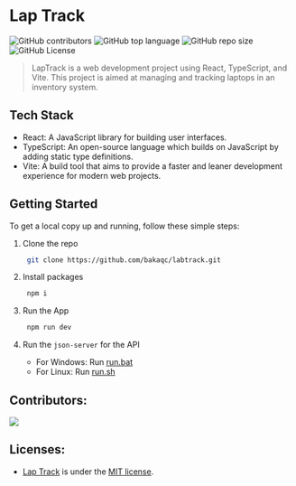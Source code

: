 # Lap Track
![GitHub contributors](https://img.shields.io/github/contributors/bakaqc/labtrack)
![GitHub top language](https://img.shields.io/github/languages/top/bakaqc/labtrack)
![GitHub repo size](https://img.shields.io/github/repo-size/bakaqc/labtrack)
![GitHub License](https://img.shields.io/github/license/bakaqc/labtrack)
> LapTrack is a web development project using React, TypeScript, and Vite. This project is aimed at managing and tracking laptops in an inventory system.

## Tech Stack

- React: A JavaScript library for building user interfaces.
- TypeScript: An open-source language which builds on JavaScript by adding static type definitions.
- Vite: A build tool that aims to provide a faster and leaner development experience for modern web projects.

## Getting Started

To get a local copy up and running, follow these simple steps:

1. Clone the repo

   ```bash
    git clone https://github.com/bakaqc/labtrack.git
   ```
   
2. Install packages

   ```bash
    npm i
   ```

3. Run the App

   ```bash
    npm run dev
   ```

4. Run the `json-server` for the API
  
	- For Windows: Run [run.bat](./run.bat)
	- For Linux: Run [run.sh](./run.sh)

## Contributors:

<a href="https://github.com/bakaqc/labtrack/graphs/contributors">
    <img src="https://contrib.rocks/image?repo=bakaqc/labtrack" />
</a>

## Licenses:
- [Lap Track](https://github.com/bakaqc/labtrack) is under the [MIT license](https://github.com/bakaqc/labtrack/blob/main/LICENSE).